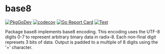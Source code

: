 # base8

[![PkgGoDev](https://pkg.go.dev/badge/github.com/pgavlin/base8)](https://pkg.go.dev/github.com/pgavlin/base8)
[![codecov](https://codecov.io/gh/pgavlin/base8/branch/master/graph/badge.svg)](https://codecov.io/gh/pgavlin/base8)
[![Go Report Card](https://goreportcard.com/badge/github.com/pgavlin/base8)](https://goreportcard.com/report/github.com/pgavlin/base8)
[![Test](https://github.com/pgavlin/base8/workflows/Test/badge.svg)](https://github.com/pgavlin/base8/actions?query=workflow%3ATest)

Package base8 implements base8 encoding. This encoding uses the UTF-8 digits 0-7 to
represent arbitrary binary data in radix-8. Each non-final digit represets 3 bits of
data. Output is padded to a multiple of 8 digits using the '=' character.

